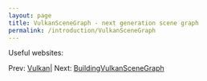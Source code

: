 ```yaml
---
layout: page
title: VulkanSceneGraph - next generation scene graph
permalink: /introduction/VulkanSceneGraph
---
```


Useful websites:



 Prev: [Vulkan](Vulkan.md)| Next: [BuildingVulkanSceneGraph](BuildingVulkanSceneGraph.md)
